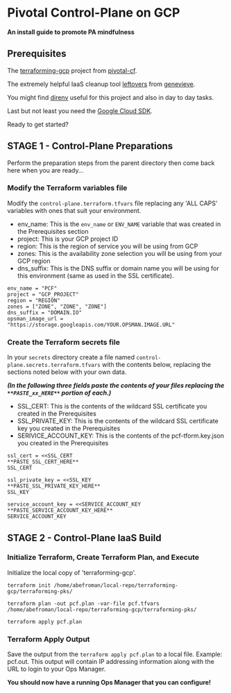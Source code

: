 # Pivotal Control-Plane on GCP
**An install guide to promote PA mindfulness**

## Prerequisites
The [terraforming-gcp](https://github.com/pivotal-cf/terraforming-gcp/) project from [pivotal-cf](https://github.com/pivotal-cf).

The extremely helpful IaaS cleanup tool [leftovers](https://github.com/genevieve/leftovers) from [genevieve](https://github.com/genevieve).

You might find [direnv](https://direnv.net/) useful for this project and also in day to day tasks.

Last but not least you need the [Google Cloud SDK](https://cloud.google.com/sdk/docs/).

Ready to get started?

## STAGE 1 - Control-Plane Preparations

Perform the preparation steps from the parent directory then come back here when you are ready...

### Modify the Terraform variables file
Modify the `control-plane.terraform.tfvars` file replacing any 'ALL CAPS' variables with ones that suit your environment.

  - env_name: This is the `env_name` or `ENV_NAME` variable that was created in the Prerequisites section
  - project: This is your GCP project ID
  - region: This is the region of service you will be using from GCP
  - zones: This is the availability zone selection you will be using from your GCP region
  - dns_suffix: This is the DNS suffix or domain name you will be using for this environment (same as used in the SSL certificate).

```
env_name = "PCF"
project	= "GCP_PROJECT"
region = "REGION"
zones = ["ZONE", "ZONE", "ZONE"]
dns_suffix = "DOMAIN.IO"
opsman_image_url = "https://storage.googleapis.com/YOUR.OPSMAN.IMAGE.URL"
```

### Create the Terraform secrets file
In your `secrets` directory create a file named `control-plane.secrets.terraform.tfvars` with the contents below, replacing the sections noted below with your own data.

__*(In the following three fields paste the contents of your files replacing the `**PASTE_xx_HERE**` portion of each.)*__

  - SSL_CERT: This is the contents of the wildcard SSL certificate you created in the Prerequisites
  - SSL_PRIVATE_KEY: This is the contents of the wildcard SSL certificate key you created in the Prerequisites
  - SERIVICE_ACCOUNT_KEY: This is the contents of the pcf-tform.key.json you created in the Prerequisites

```
ssl_cert = <<SSL_CERT
**PASTE_SSL_CERT_HERE**
SSL_CERT

ssl_private_key = <<SSL_KEY
**PASTE_SSL_PRIVATE_KEY_HERE**
SSL_KEY

service_account_key = <<SERVICE_ACCOUNT_KEY
**PASTE_SERVICE_ACCOUNT_KEY_HERE**
SERVICE_ACCOUNT_KEY
```

## STAGE 2 - Control-Plane IaaS Build
### Initialize Terraform, Create Terraform Plan, and Execute
Initialize the local copy of 'terraforming-gcp'.
```
terraform init /home/abefroman/local-repo/terraforming-gcp/terraforming-pks/

terraform plan -out pcf.plan -var-file pcf.tfvars /home/abefroman/local-repo/terraforming-gcp/terraforming-pks/

terraform apply pcf.plan
```

### Terraform Apply Output
Save the output from the `terraform apply pcf.plan` to a local file. Example: pcf.out. This output will contain IP addressing information along with the URL to login to your Ops Manager.


__You should now have a running Ops Manager that you can configure!__
<!--- SAMPLE COMMENT --->

